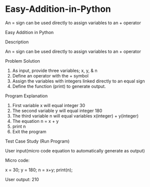 # Easy-Addition-in-Python
An = sign can be used directly to assign variables to an + operator

Easy Addition in Python

Description

An = sign can be used directly to assign variables to an + operator

Problem Solution

1. As input, provide three variables; x, y, & n
2. Define an operator with the + symbol
3. Assign the variables with integers linked directly to an equal sign
4. Define the function (print) to generate output. 

Program Explanation

1. First variable x will equal integer 30
2. The second variable y will equal integer 180
3. The third variable n will equal variables x(integer) + y(integer)
4. The equation n = x + y
5. print n
6. Exit the program

Test Case Study (Run Program)

User input(micro code equation to automatically generate as output)

Micro code:

x = 30;
y = 180;
n = x+y;
print(n);

User output: 210
